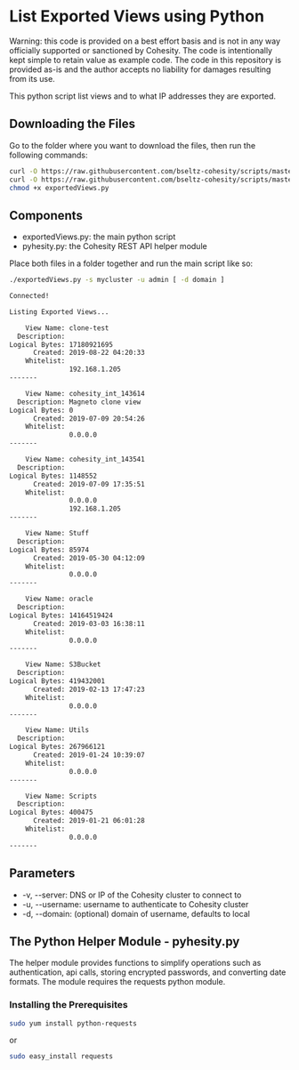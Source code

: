 # List Exported Views using Python

Warning: this code is provided on a best effort basis and is not in any way officially supported or sanctioned by Cohesity. The code is intentionally kept simple to retain value as example code. The code in this repository is provided as-is and the author accepts no liability for damages resulting from its use.

This python script list views and to what IP addresses they are exported.

## Downloading the Files

Go to the folder where you want to download the files, then run the following commands:

```bash
curl -O https://raw.githubusercontent.com/bseltz-cohesity/scripts/master/python/exportedViews/exportedViews.py
curl -O https://raw.githubusercontent.com/bseltz-cohesity/scripts/master/python/exportedViews/pyhesity.py
chmod +x exportedViews.py
```

## Components

* exportedViews.py: the main python script
* pyhesity.py: the Cohesity REST API helper module

Place both files in a folder together and run the main script like so:

```bash
./exportedViews.py -s mycluster -u admin [ -d domain ]

Connected!

Listing Exported Views...

    View Name: clone-test
  Description:
Logical Bytes: 17180921695
      Created: 2019-08-22 04:20:33
    Whitelist:
               192.168.1.205
-------

    View Name: cohesity_int_143614
  Description: Magneto clone view
Logical Bytes: 0
      Created: 2019-07-09 20:54:26
    Whitelist:
               0.0.0.0
-------

    View Name: cohesity_int_143541
  Description:
Logical Bytes: 1148552
      Created: 2019-07-09 17:35:51
    Whitelist:
               0.0.0.0
               192.168.1.205
-------

    View Name: Stuff
  Description:
Logical Bytes: 85974
      Created: 2019-05-30 04:12:09
    Whitelist:
               0.0.0.0
-------

    View Name: oracle
  Description:
Logical Bytes: 14164519424
      Created: 2019-03-03 16:38:11
    Whitelist:
               0.0.0.0
-------

    View Name: S3Bucket
  Description:
Logical Bytes: 419432001
      Created: 2019-02-13 17:47:23
    Whitelist:
               0.0.0.0
-------

    View Name: Utils
  Description:
Logical Bytes: 267966121
      Created: 2019-01-24 10:39:07
    Whitelist:
               0.0.0.0
-------

    View Name: Scripts
  Description:
Logical Bytes: 400475
      Created: 2019-01-21 06:01:28
    Whitelist:
               0.0.0.0
-------
```

## Parameters

* -v, --server: DNS or IP of the Cohesity cluster to connect to
* -u, --username: username to authenticate to Cohesity cluster
* -d, --domain: (optional) domain of username, defaults to local

## The Python Helper Module - pyhesity.py

The helper module provides functions to simplify operations such as authentication, api calls, storing encrypted passwords, and converting date formats. The module requires the requests python module.

### Installing the Prerequisites

```bash
sudo yum install python-requests
```

or

```bash
sudo easy_install requests
```
